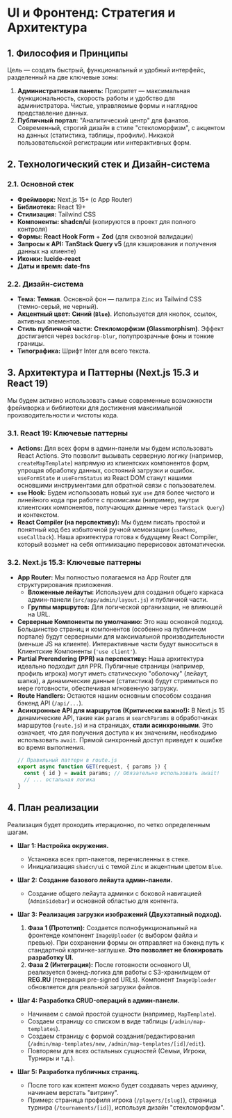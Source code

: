 # UI и Фронтенд: Стратегия и Архитектура

## 1. Философия и Принципы

Цель — создать быстрый, функциональный и удобный интерфейс, разделенный на две ключевые зоны:

1.  **Административная панель:** Приоритет — максимальная функциональность, скорость работы и удобство для администратора. Чистые, управляемые формы и наглядное представление данных.
2.  **Публичный портал:** "Аналитический центр" для фанатов. Современный, строгий дизайн в стиле "стекломорфизм", с акцентом на данных (статистика, таблицы, профили). Никакой пользовательской регистрации или интерактивных форм.

## 2. Технологический стек и Дизайн-система

### 2.1. Основной стек

*   **Фреймворк:** Next.js 15+ (с App Router)
*   **Библиотека:** React 19+
*   **Стилизация:** Tailwind CSS
*   **Компоненты:** **shadcn/ui** (копируются в проект для полного контроля)
*   **Формы:** **React Hook Form** + **Zod** (для сквозной валидации)
*   **Запросы к API:** **TanStack Query v5** (для кэширования и получения данных на клиенте)
*   **Иконки:** **lucide-react**
*   **Даты и время:** **date-fns**

### 2.2. Дизайн-система

*   **Тема:** **Темная**. Основной фон — палитра `Zinc` из Tailwind CSS (темно-серый, не черный).
*   **Акцентный цвет:** **Синий (`Blue`)**. Используется для кнопок, ссылок, активных элементов.
*   **Стиль публичной части:** **Стекломорфизм (Glassmorphism)**. Эффект достигается через `backdrop-blur`, полупрозрачные фоны и тонкие границы.
*   **Типографика:** Шрифт Inter для всего текста.

## 3. Архитектура и Паттерны (Next.js 15.3 и React 19)

Мы будем активно использовать самые современные возможности фреймворка и библиотеки для достижения максимальной производительности и чистоты кода.

### 3.1. React 19: Ключевые паттерны

*   **Actions:** Для всех форм в админ-панели мы будем использовать React Actions. Это позволит вызывать серверную логику (например, `createMapTemplate`) напрямую из клиентских компонентов форм, упрощая обработку данных, состояний загрузки и ошибок. `useFormState` и `useFormStatus` из React DOM станут нашими основшими инструментами для обратной связи с пользователем.
*   **`use` Hook:** Будем использовать новый хук `use` для более чистого и линейного кода при работе с промисами (например, внутри клиентских компонентов, получающих данные через `TanStack Query`) и контекстом.
*   **React Compiler (на перспективу):** Мы будем писать простой и понятный код без избыточной ручной мемоизации (`useMemo`, `useCallback`). Наша архитектура готова к будущему React Compiler, который возьмет на себя оптимизацию перерисовок автоматически.

### 3.2. Next.js 15.3: Ключевые паттерны

*   **App Router:** Мы полностью полагаемся на App Router для структурирования приложения.
    *   **Вложенные лейауты:** Используем для создания общего каркаса админ-панели (`src/app/admin/layout.js`) и публичной части.
    *   **Группы маршрутов:** Для логической организации, не влияющей на URL.
*   **Серверные Компоненты по умолчанию:** Это наш основной подход. Большинство страниц и компонентов (особенно на публичном портале) будут серверными для максимальной производительности (меньше JS на клиенте). Интерактивные части будут выноситься в Клиентские Компоненты (`'use client'`).
*   **Partial Prerendering (PPR) на перспективу:** Наша архитектура идеально подходит для PPR. Публичные страницы (например, профиль игрока) могут иметь статическую "оболочку" (лейаут, шапка), а динамические данные (статистика) будут стримиться по мере готовности, обеспечивая мгновенную загрузку.
*   **Route Handlers:** Остаются нашим основным способом создания бэкенд API (`/api/...`).
*   **Асинхронные API для маршрутов (Критически важно!):** В Next.js 15 динамические API, такие как `params` и `searchParams` в обработчиках маршрутов (`route.js`) и на страницах, **стали асинхронными**. Это означает, что для получения доступа к их значениям, необходимо использовать `await`. Прямой синхронный доступ приведет к ошибке во время выполнения.
    ```javascript
    // Правильный паттерн в route.js
    export async function GET(request, { params }) {
      const { id } = await params; // Обязательно использовать await!
      // ... остальная логика
    }
    ```

## 4. План реализации

Реализация будет проходить итерационно, по четко определенным шагам.

*   **Шаг 1: Настройка окружения.**
    *   Установка всех npm-пакетов, перечисленных в стеке.
    *   Инициализация `shadcn/ui` с темой `Zinc` и акцентным цветом `Blue`.

*   **Шаг 2: Создание базового лейаута админ-панели.**
    *   Создание общего лейаута админки с боковой навигацией (`AdminSidebar`) и основной областью для контента.

*   **Шаг 3: Реализация загрузки изображений (Двухэтапный подход).**
    1.  **Фаза 1 (Прототип):** Создается полнофункциональный на фронтенде компонент `ImageUploader` (с выбором файла и превью). При сохранении формы он отправляет на бэкенд путь к стандартной картинке-заглушке. **Это позволяет не блокировать разработку UI.**
    2.  **Фаза 2 (Интеграция):** После готовности основного UI, реализуется бэкенд-логика для работы с S3-хранилищем от **REG.RU** (генерация pre-signed URLs). Компонент `ImageUploader` обновляется для реальной загрузки файлов.

*   **Шаг 4: Разработка CRUD-операций в админ-панели.**
    *   Начинаем с самой простой сущности (например, `MapTemplate`).
    *   Создаем страницу со списком в виде таблицы (`/admin/map-templates`).
    *   Создаем страницу с формой создания/редактирования (`/admin/map-templates/new`, `/admin/map-templates/[id]/edit`).
    *   Повторяем для всех остальных сущностей (Семьи, Игроки, Турниры и т.д.).

*   **Шаг 5: Разработка публичных страниц.**
    *   После того как контент можно будет создавать через админку, начинаем верстать "витрину".
    *   Пример: страница профиля игрока (`/players/[slug]`), страница турнира (`/tournaments/[id]`), используя дизайн "стекломорфизм".
